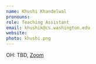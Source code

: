 ```yaml
---
name: Khushi Khandelwal
pronouns: 
role: Teaching Assistant
email: khushik@cs.washington.edu
website:
photo: khushi.png
---
```


OH: TBD, [Zoom](https://washington.zoom.us/j/TBD)
